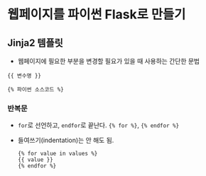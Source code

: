 # 웹페이지를 파이썬 Flask로 만들기

## Jinja2 템플릿

- 웹페이지에 필요한 부분을 변경할 필요가 있을 때 사용하는 간단한 문법

```
{{ 변수명 }}

{% 파이썬 소스코드 %}
```

 ### 반복문

- `for`로 선언하고, `endfor`로 끝난다.
  `{% for %}`, `{% endfor %}`

- 들여쓰기(indentation)는 안 해도 됨.

  ```
  {% for value in values %}
  {{ value }}
  {% endfor %}
  ```

  